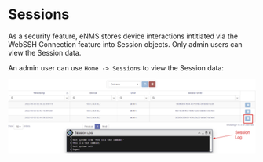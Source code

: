 # Sessions

As a security feature, eNMS stores device interactions intitiated via the 
WebSSH Connection feature into Session objects.  Only admin users can view 
the Session data.

An admin user can use `Home -> Sessions` to view the Session data:

![Session Table and Logs](../_static/administration/sessions.png)

  